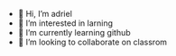- 👋 Hi, I’m adriel
- 👀 I’m interested in larning
- 🌱 I’m currently learning github
- 💞️ I’m looking to collaborate on classrom
